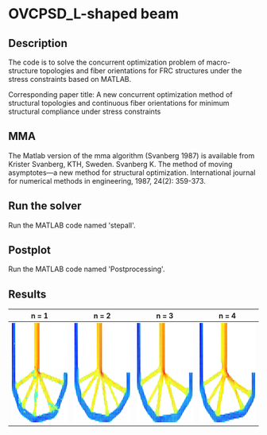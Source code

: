 OVCPSD_L-shaped beam
=========================================

Description
-----------
The code is to solve the concurrent optimization problem of macro-structure topologies and fiber orientations for FRC structures under the stress constraints based on MATLAB. 

Corresponding paper title: A new concurrent optimization method of structural topologies and continuous fiber orientations for minimum structural compliance under stress constraints

MMA
--------------
The Matlab version of the mma algorithm (Svanberg 1987) is available from Krister Svanberg, KTH, Sweden.
Svanberg K. The method of moving asymptotes—a new method for structural optimization. International journal for numerical methods in engineering, 1987, 24(2): 359-373.

Run the solver
--------------
Run the MATLAB code named 'stepall'.

Postplot
--------------
Run the MATLAB code named 'Postprocessing'.

Results
--------------
| n = 1 | n = 2 | n = 3 | n = 4 |
|---------|---------|---------|---------|
| <img src="https://github.com/32640/OVCPSD_L-shaped-beam/blob/main/OVCPSD_L-shaped%20beam/n%3D1.jpg" width="200" height="200"> | <img src="https://github.com/32640/OVCPSD_L-shaped-beam/blob/main/OVCPSD_L-shaped%20beam/n%3D2.jpg" width="200" height="200"> | <img src="https://github.com/32640/OVCPSD_L-shaped-beam/blob/main/OVCPSD_L-shaped%20beam/n%3D3.jpg" width="200" height="200"> | <img src="https://github.com/32640/OVCPSD_L-shaped-beam/blob/main/OVCPSD_L-shaped%20beam/n%3D4.jpg" width="200" height="200"> |
